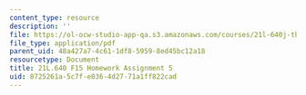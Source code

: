 ```yaml
---
content_type: resource
description: ''
file: https://ol-ocw-studio-app-qa.s3.amazonaws.com/courses/21l-640j-the-new-spain-1977-present-fall-2015/8725261a5c7fe0364d2771a1ff822cad_MIT21L_640JF15_HW_ses5.pdf
file_type: application/pdf
parent_uid: 48a427a7-4c61-1df8-5959-8ed45bc12a18
resourcetype: Document
title: 21L.640 F15 Homework Assignment 5
uid: 8725261a-5c7f-e036-4d27-71a1ff822cad
---
```

